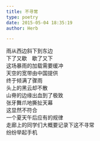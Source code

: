 ```yaml
---  
title: 不寻常  
type: poetry  
date: 2015-05-04 18:35:19  
author: Herb  

---  
```

雨从西边斜下到东边  
下了又歇　歇了又下  
这场暴雨的加载需要缓冲  
天空的宽带由中国提供    
终于倾满了骤雨  
头上的黑云却不散  
山脊的边缘出血到了极致  
张牙舞爪地撕扯天幕    
这显然不符合  
一个夏天午后应有的规律  
走廊上的同学们大概要记录下这不寻常  
纷纷举起手机  
